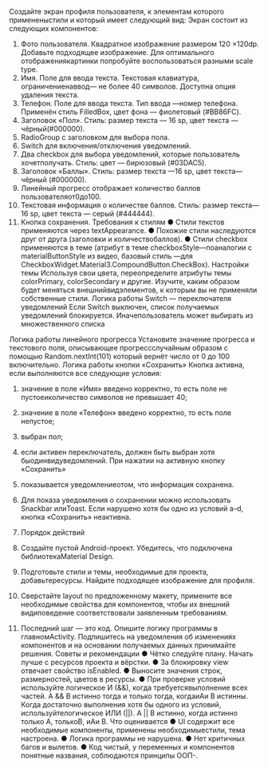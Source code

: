 Создайте экран профиля пользователя, к элементам которого примененыстили и который имеет следующий вид:
Экран состоит из следующих компонентов:
1. Фото пользователя. Квадратное изображение размером 120 ×120dp. Добавьте подходящее изображение.
Для оптимального отображениякартинки попробуйте воспользоваться разными scale type.
2. Имя. Поле для ввода текста. Текстовая клавиатура, ограничениенаввод— не более 40 символов. Доступна опция удаления текста.
3. Телефон. Поле для ввода текста. Тип ввода —номер телефона. Применён стиль FilledBox, цвет фона — фиолетовый (#BB86FC).
4. Заголовок «Пол». Стиль: размер текста — 16 sp, цвет текста —чёрный(#000000).
5. RadioGroup с заголовком для выбора пола.
6. Switch для включения/отключения уведомлений.
7. Два checkbox для выбора уведомлений, которые пользователь хочетполучать. Стиль: цвет — бирюзовый (#03DAC5).
8. Заголовок «Баллы». Стиль: размер текста —16 sp, цвет текста—чёрный (#000000).
9. Линейный прогресс отображает количество баллов пользователяот0до100.
10. Текстовая информация о количестве баллов. Стиль: размер текста—16 sp, цвет текста — серый (#444444).
11. Кнопка сохранения. Требования к стилям
● Стили текстов применяются через textAppearance.
● Похожие стили наследуются друг от друга (заголовки и количествобаллов).
● Стили checkbox применяются в теме (атрибут в теме checkboxStyle—поаналогии с materialButtonStyle из видео, базовый стиль
—для CheckboxWidget.Material3.CompoundButton.CheckBox).
Настройки темы
Используя свои цвета, переопределите атрибуты темы colorPrimary, colorSecondary и другие.
Изучите, каким образом будет меняться внешнийвидэлементов, к которым вы не применяли собственные стили. Логика работы Switch — переключателя уведомлений
Если Switch выключен, список получаемых уведомлений блокируется. Иначепользователь может выбирать из множественного списка

Логика работы линейного прогресса
Установите значение прогресса и текстового поля, описывающее прогрессслучайным образом с помощью
Random.nextInt(101)
который вернёт число от 0 до 100 включительно. Логика работы кнопки «Сохранить»
Кнопка активна, если выполняются все следующие условия:
1. значение в поле «Имя» введено корректно, то есть поле не пустоеиколичество символов не превышает 40;
2. значение в поле «Телефон» введено корректно, то есть поле непустое;
3. выбран пол;
4. если активен переключатель, должен быть выбран хотя быодинвидуведомлений. При нажатии на активную кнопку «Сохранить»
5. показывается уведомлениеотом, что информация сохранена.

6. Для показа уведомления о сохранении можно использовать Snackbar илиToast. Если нарушено хотя бы одно из условий a–d, кнопка «Сохранить» неактивна.
7. Порядок действий
1. Создайте пустой Android-проект. Убедитесь, что подключена библиотекаMaterial Design.
2. Подготовьте стили и темы, необходимые для проекта, добавьтересурсы. Найдите подходящее изображение для профиля.
3. Сверстайте layout по предложенному макету, примените все необходимые свойства для компонентов, чтобы их внешний
видиповедение соответствовали заявленным требованиям.
4. Последний шаг — это код. Опишите логику программы в главномActivity. Подпишитесь на уведомления об изменениях компонентов и на
основании получаемых данных принимайте решения. Советы и рекомендации
● Чётко следуйте плану. Начать лучше с ресурсов проекта и вёрстки.
● За блокировку view отвечает свойство isEnabled.
● Выносите значения строк, размерностей, цветов в ресурсы.
● При проверке условий используйте логическое И (&&), когда требуетсявыполнение всех частей. A && B истинно тогда и только тогда,
когдаиAи B истинны. Когда достаточно выполнения хотя бы одного из условий, используйтелогическое ИЛИ (||). A || B истинно,
когда истинно только А, толькоB, иАи B.
Что оценивается
● UI содержит все необходимые компоненты, применены необходимыестили, тема настроена.
● Логика программы не нарушена. ● Нет критичных багов и вылетов.
● Код чистый, у переменных и компонентов понятные названия, соблюдаются принципы ООП-.
